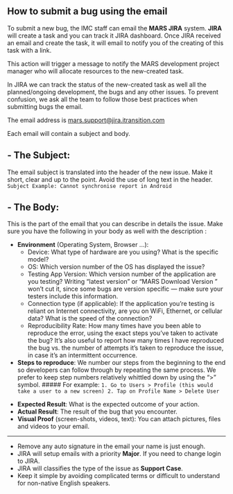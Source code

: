 How to submit a bug using the email
---- 

To submit a new bug, the IMC staff can email the **MARS JIRA** system. __JIRA__ will create a task and you can track it JIRA dashboard. Once JIRA received an email and create the task, it will email to notify you of the creating of this task with a link.  

This action will trigger a message to notify the MARS development project manager who will allocate resources to the new-created task.

In JIRA we can track the status of the new-created task as well all the planned/ongoing development, the bugs and any other issues. To prevent confusion, we ask all the team to follow those best practices when submitting bugs the email. 

The email address is [mars.support@jira.itransition.com][1]

Each email will contain a subject and body. 

## - The Subject:
  The email subject is translated into the header of the new issue. Make it short, clear and up to the point. Avoid the use of long text in the header.
	```
	Subject Example: Cannot synchronise report in Android
	```

## - The Body:
  This is the part of the email that you can describe in details the issue. Make sure you have the following in your body as well with the description : 

  - __Environment__ (Operating System, Browser ...):
	* Device: What type of hardware are you using? What is the specific model?
	* OS: Which version number of the OS has displayed the issue?
	* Testing App Version: Which version number of the application are you testing? Writing “latest version” or “MARS Download Version ” won’t cut it, since some bugs are version specific — make sure your testers include this information.
	* Connection type (if applicable): If the application you’re testing is reliant on Internet connectivity, are you on WiFi, Ethernet, or cellular data? What is the speed of the connection?
	* Reproducibility Rate: How many times have you been able to reproduce the error, using the exact steps you’ve taken to activate the bug? It’s also useful to report how many times I have reproduced the bug vs. the number of attempts it’s taken to reproduce the issue, in case it’s an intermittent occurrence.
  - __Steps to reproduce__: We number our steps from the beginning to the end so developers can follow through by repeating the same process. We prefer to keep step numbers relatively whittled down by using the “\>” symbol.
	  \#\#### For example:
		```
		  1. Go to Users > Profile (this would take a user to a new screen)
		  2. Tap on Profile Name > Delete User
		```
  * __Expected Result__: What is the expected outcome of your action.
  * __Actual Result__: The result of the bug that you encounter.
  * __Visual Proof__ (screen-shots, videos, text): You can attach pictures, files and videos to your email. 
	  
---- 

* Remove any auto signature in the email your name is just enough. 
* JIRA will setup emails with a priority **Major**. If you need to change login to JIRA.
* JIRA will classifies the type of the issue as **Support Case**.
* Keep it simple by avoiding complicated terms or difficult to understand for non-native English speakers.

[1]:	mailto:mars.support@jira.itransition.com
